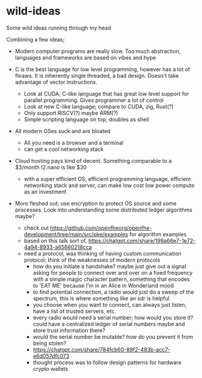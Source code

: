 # wild-ideas
Some wild ideas running through my head

Combining a few ideas; 

* Modern computer programs are really slow. Too much abstraction, languages and frameworks are based on vibes and hype
* C is the best language for low level programming, however has a lot of floaws. It is inherently single threaded, a bad design. Doesn't take advantage of vector instructions.
  - Look at CUDA; C-like language that has great low level support for parallel programming. Gives programmer a lot of control
  - Look at new C-like language; compare to CUDA, zig, Rust(?)
  - Only support RISCV(?) maybe ARM(?)
  - Simple scripting language on top; doubles as shell
* All modern OSes suck and are bloated
  - All you need is a browser and a terminal
  - can get a cool networking stack
* Cloud hosting pays kind of decent. Something comparable to a $3/month t2.nano is like $30
  - with a super efficient OS, efficient programming language, efficient networking stack and server, can make low cost low power compute as an investment
 
* More fleshed out; use encryption to protect OS source and some processes. Look into understanding some distributed ledger algorithms maybe?
  - check out https://github.com/openfheorg/openfhe-development/tree/main/src/pke/examples for algorithm examples
  - based on this talk sort of, https://chatgpt.com/share/199a66e7-1e72-4a94-8933-a65660218cca
  - need a protocol, was thinking of having custom communication protocol; think of the weaknesses of modern protocols
    * how do you initiate a handshake? maybe just give out a signal asking for people to connect over and over on a fixed frequency with a simple magic character pattern, something that encodes to 'EAT ME' because I'm in an Alice in Wonderland mood
    * to find potential connection, a radio would just do a sweep of the spectrum, this is where something like an sdr is helpful
    * you choose when you want to connect, can always just listen, have a list of trusted servers, etc.
    * every radio would need a serial number; how would you store it? could have a centralized ledger of serial numbers maybe and store trust information there?
    * would the serial number be mutable? how do you prevent it from being stolen?
    * https://chatgpt.com/share/784fcb60-89f2-483b-acc7-e6d057dfc073
    * thought process was to follow design patterns for hardware crypto wallets
